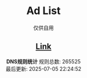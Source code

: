 <div align="center">
<h1>Ad List</h1>
  <p>
    仅供自用
  </p>

[Link](https://raw.githubusercontent.com/akashanahida/ad-list/main/rules/dns.txt)  
---
**DNS规则统计**
规则总数: 265525  
最后更新: 2025-07-05 22:24:52
